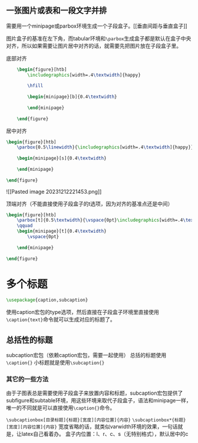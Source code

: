 
## 一张图片或表和一段文字并排

需要用一个minipage或parbox环境生成一个子段盒子。[[垂直间距与垂直盒子]]

图片盒子的基准在左下角，而tabular环境和`\parbox`生成盒子都是默认在盒子中央对齐，所以如果需要让图片居中对齐的话，就需要先把图片放在子段盒子里。

底部对齐
```latex
	\begin{figure}[htb]
		\includegraphics[width=.4\textwidth]{happy}
		
		\hfill
		
		\begin{minipage}[b]{0.4\textwidth}
		
		\end{minipage}
		
	\end{figure}
```

居中对齐
```latex
\begin{figure}[htb]
	\parbox{0.5\linewidth}{\includegraphics[width=.4\textwidth]{happy}}
	
	\begin{minipage}[s]{0.4\textwidth}
		
	\end{minipage}
	
\end{figure}
```
![[Pasted image 20231212221453.png]]

顶端对齐（不能直接使用子段盒子的t选项，因为对齐的基准点还是中间）
```latex
\begin{figure}[htb]
	\parbox[t]{0.5\textwidth}{\vspace{0pt}\includegraphics[width=.4\textwidth]{happy}}
	\qquad
	\begin{minipage}[t]{0.4\textwidth}
		\vspace{0pt}
		
	\end{minipage}
	
\end{figure}
```

# 多个标题

```latex
\usepackage{caption,subcaption}
```

使用caption宏包的type选项，然后直接在子段盒子环境里直接使用`\caption{text}`命令就可以生成对应的标题了。

## 总括性的标题

subcaption宏包（依赖caption宏包，需要一起使用）
总括的标题使用`\caption{}`
小标题就是使用`\subcaption{}`

### 其它的一些方法

由于子图表总是需要使用子段盒子来放置内容和标题，subcaption宏包提供了subfigure和subtable环境，用这些环境来取代子段盒子，语法和minipage一样，唯一的不同就是可以直接使用`\caption{}`命令。

`\subcaptionbox[目录标题]{标题}[宽度][内容位置]{内容}`
`\subcaptionbox*{标题}[宽度][内容位置]{内容}`
宽度省略的话，就类似varwidth环境的效果，一句话就是，让latex自己看着办。
盒子内位置：l、r、c、s（无特别格式），默认居中的c




